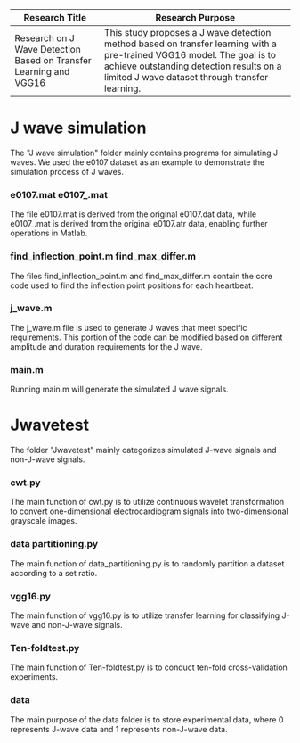 |Research Title|Research Purpose|
|---|---|
|Research on J Wave Detection Based on Transfer Learning and VGG16|This study proposes a J wave detection method based on transfer learning with a pre-trained VGG16 model. The goal is to achieve outstanding detection results on a limited J wave dataset through transfer learning.|

# J wave simulation
The "J wave simulation" folder mainly contains programs for simulating J waves. We used the e0107 dataset as an example to demonstrate the simulation process of J waves.

### e0107.mat e0107_.mat
The file e0107.mat is derived from the original e0107.dat data, while e0107_.mat is derived from the original e0107.atr data, enabling further operations in Matlab.

### find_inflection_point.m find_max_differ.m
The files find_inflection_point.m and find_max_differ.m contain the core code used to find the inflection point positions for each heartbeat.

### j_wave.m
The j_wave.m file is used to generate J waves that meet specific requirements. This portion of the code can be modified based on different amplitude and duration requirements for the J wave.

### main.m
Running main.m will generate the simulated J wave signals.

# Jwavetest
The folder "Jwavetest" mainly categorizes simulated J-wave signals and non-J-wave signals.

### cwt.py
The main function of cwt.py is to utilize continuous wavelet transformation to convert one-dimensional electrocardiogram signals into two-dimensional grayscale images.

### data partitioning.py
The main function of data_partitioning.py is to randomly partition a dataset according to a set ratio.

### vgg16.py
The main function of vgg16.py is to utilize transfer learning for classifying J-wave and non-J-wave signals.

### Ten-foldtest.py
The main function of Ten-foldtest.py is to conduct ten-fold cross-validation experiments.

### data
The main purpose of the data folder is to store experimental data, where 0 represents J-wave data and 1 represents non-J-wave data.


